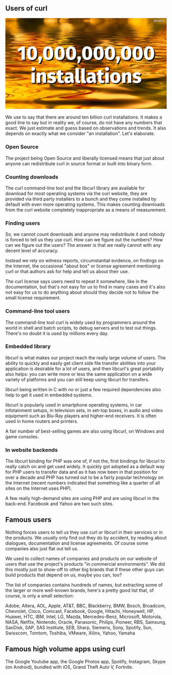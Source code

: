 ## Users of curl

![ten billion installations](ten-billion.jpg)

We use to say that there are around ten billion curl installations. It makes a
good line to say but in reality we, of course, do not have any numbers that
exact. We just estimate and guess based on observations and trends. It also
depends on exactly what we consider "an installation". Let's elaborate.

### Open Source

The project being Open Source and liberally licensed means that just about
anyone can redistribute curl in source format or built into binary form.

### Counting downloads

The curl command-line tool and the libcurl library are available for download
for most operating systems via the curl website, they are provided via third
party installers to a bunch and they come installed by default with even more
operating systems. This makes counting downloads from the curl website
completely inappropriate as a means of measurement.

### Finding users

So, we cannot count downloads and anyone may redistribute it and nobody is
forced to tell us they use curl. How can we figure out the numbers? How can we
figure out the users? The answer is that we really cannot with any decent
level of accuracy.

Instead we rely on witness reports, circumstantial evidence, on findings on
the Internet, the occasional "about box" or license agreement mentioning curl
or that authors ask for help and tell us about their use.

The curl license says users need to repeat it somewhere, like in the
documentation, but that's not easy for us to find in many cases and it's also
not easy for us to do anything about should they decide not to follow the
small license requirement.

### Command-line tool users

The command-line tool curl is widely used by programmers around the world in
shell and batch scripts, to debug servers and to test out things. There's no
doubt it is used by millions every day.

### Embedded library

libcurl is what makes our project reach the really large volume of users. The
ability to quickly and easily get client side file transfer abilities into
your application is desirable for a lot of users, and then libcurl's great
portability also helps: you can write more or less the same application on a
wide variety of platforms and you can still keep using libcurl for transfers.

libcurl being written in C with no or just a few required dependencies also
help to get it used in embedded systems.

libcurl is popularly used in smartphone operating systems, in car infotainment
setups, in television sets, in set-top boxes, in audio and video equipment such
as Blu-Ray players and higher-end receivers. It is often used in home routers
and printers.

A fair number of best-selling games are also using libcurl, on Windows and
game consoles.

### In website backends

The libcurl binding for PHP was one of, if not the, first bindings for libcurl
to really catch on and get used widely. It quickly got adopted as a default
way for PHP users to transfer data and as it has now been in that position for
over a decade and PHP has turned out to be a fairly popular technology on the
Internet (recent numbers indicated that something like a quarter of all sites on
the Internet uses PHP).

A few really high-demand sites are using PHP and are using libcurl in the
back-end. Facebook and Yahoo are two such sites.

## Famous users

Nothing forces users to tell us they use curl or libcurl in their services or
in the products. We usually only find out they do by accident, by reading
about dialogues, documentation and license agreements. Of course some
companies also just flat out tell us.

We used to collect names of companies and products on our website of users
that use the project's products "in commercial environments". We did this
mostly just to show-off to other big brands that if these other guys can build
products that depend on us, maybe you can, too?

The list of companies contains hundreds of names, but extracting some of the
larger or more well-known brands, here's a pretty good list that, of course,
is only a small selection:

Adobe, Altera, AOL, Apple, AT&T, BBC, Blackberry, BMW, Bosch, Broadcom,
Chevrolet, Cisco, Comcast, Facebook, Google, Hitachi, Honeywell, HP, Huawei,
HTC, IBM, Intel, LG, Mazda, Mercedes-Benz, Microsoft, Motorola, NASA, Netflix,
Nintendo, Oracle, Panasonic, Philips, Pioneer, RBS, Samsung, SanDisk, SAP, SAS
Institute, SEB, Sharp, Siemens, Sony, Spotify, Sun, Swisscom, Tomtom, Toshiba,
VMware, Xilinx, Yahoo, Yamaha

## Famous high volume apps using curl

The Google Youtube app, the Google Photos app, Spotify, Instagram, Skype (on
Android), bundled with iOS, Grand Theft Auto V, Fortnite.
